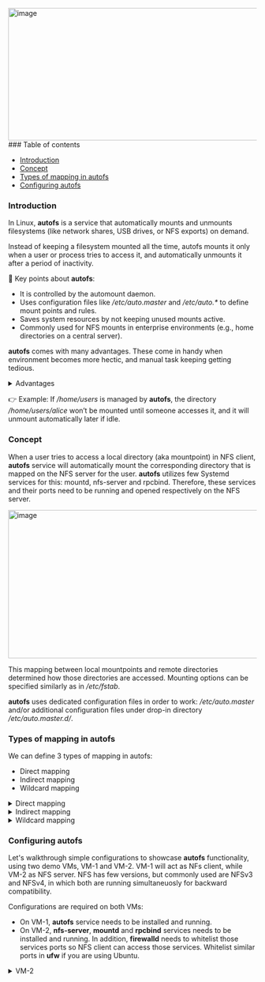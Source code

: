 <img width="1264" height="268" alt="image" src="https://github.com/user-attachments/assets/e4a8504b-d044-4ca6-910c-dc21a8b22e72" />### Table of contents

- [Introduction](#introduction)
- [Concept](#concept)
- [Types of mapping in autofs](#types-of-mapping-in-autofs)
- [Configuring autofs](#configuring-autofs)

### Introduction

In Linux, **autofs** is a service that automatically mounts and unmounts filesystems (like network shares, USB drives, or NFS exports) on demand.

Instead of keeping a filesystem mounted all the time, autofs mounts it only when a user or process tries to access it, and automatically unmounts it after a period of inactivity. 

🔑 Key points about **autofs**:

+ It is controlled by the automount daemon.
+ Uses configuration files like _/etc/auto.master_ and _/etc/auto.*_ to define mount points and rules.
+ Saves system resources by not keeping unused mounts active.
+ Commonly used for NFS mounts in enterprise environments (e.g., home directories on a central server).

**autofs** comes with many advantages. These come in handy when environment becomes more hectic, and manual task keeping getting tedious.
<details>
  <summary> Advantages</summary><br>
  
✅ No manual entries required in _/etc/fstab_ – avoiding error-prone editing, simplifies configuration and reduces static mount dependencies.

✅ Wildcard mounting for multi-user environments – automatically mounts each user’s home directory from an NFS server, enabling centralized control and easy distribution of shared resources.

✅ On-demand mounting – filesystems are mounted only when accessed, avoiding unnecessary mounts.

✅ Automatic unmounting – inactive filesystems are unmounted after a timeout, freeing resources and preventing stale mounts (especially useful with NFS).

✅ Reduced boot delays – system startup isn’t slowed down or blocked by unavailable servers or devices.

✅ Flexible support – works with local disks, NFS, CIFS/SMB, removable media, and even programmatic/script-based mounts.
</details>

👉 Example:
If _/home/users_ is managed by **autofs**, the directory _/home/users/alice_ won’t be mounted until someone accesses it, and it will unmount automatically later if idle.

### Concept

When a user tries to access a local directory (aka mountpoint) in NFS client, **autofs** service will automatically mount the corresponding directory that is mapped on the NFS server for the user. 
**autofs** utilizes few Systemd services for this: mountd, nfs-server and rpcbind. Therefore, these services and their ports need to be running and opened respectively on the NFS server.

<img width="1042" height="300" alt="image" src="https://github.com/user-attachments/assets/9400e4cf-3fa5-4729-88bb-f33731e08e41" />

This mapping between local mountpoints and remote directories determined how those directories are accessed. Mounting options can be specified similarly as in _/etc/fstab_.

**autofs** uses dedicated configuration files in order to work: _/etc/auto.master_ and/or additional configuration files under drop-in directory _/etc/auto.master.d/_.

### Types of mapping in autofs

We can define 3 types of mapping in autofs: 
+ Direct mapping
+ Indirect mapping
+ Wildcard mapping


<details>
  <summary> Direct mapping</summary><br>
  
Direct mapping means that specific filesystem/mountpoint paths are mapped directly to remote (or local) filesystems without going through a parent "mount directory".
As such, 🚩absolute paths MUST BE provided when using direct mapping. 

🔑 How direct mapping Works

1. Uses _/etc/auto.master_ with the special entry ```/-```.
2. Each entry in the corresponding map file points to an absolute path in the client filesystem.
3. When a user or process accesses that exact path, **autofs** mounts the target automatically.

Advantages of using direct mapping is that it lets you mount filesystems exactly where you want them in the directory tree. This is useful when precise and consistency are required all the time.
The specific local filesystem/mountpoint can sync only with the specific remote directory defined in the mapping, nothing else. It's a 1-1 relation.

<img width="1028" height="172" alt="image" src="https://github.com/user-attachments/assets/d28d7934-e7b9-4083-b783-ba6ebba72b32" />

In above sceenshot example, remote directory ```/srv/nfs/direct``` will autmoatically get mounted when a client attemps to access local directory ```/mnt/direct```.

⚠️ It is important to remember that the local mountpoint ```/mnt/direct``` must already existed before we can use direct mapping.

</details>

<details>
  <summary> Indirect mapping</summary><br>
  
Indirect mapping is a type where you specifcy a remote directory and a "base" mountpoint in the local system. Under this base directory, subdirectories are created automatically as per defined (as keys) in configuration files. Compares to direct mapping, these subdirectories do not have to be created in advance, as they are created on the fly by **autofs**.
It is more common style (compared to direct mapping), and widely used in multi-user environment. 

🔑 How indirect mapping Works

1. You define a base mountpoint (a directory) in _/etc/auto.master_.
2. A separate map file contains relative keys that expand under that base mountpoint.
3. When a user accesses one of those subdirectories, **autofs** mounts the corresponding remote filesystem.

Indirect mapping scales better than direct mapping when managing many users or directories.

<img width="1026" height="170" alt="image" src="https://github.com/user-attachments/assets/89676484-50a4-4aef-9535-e6acf32d6aeb" />

In above screenshot example, remote directory ```/srv/nfs/indirect``` will automatically get mounted when a client attemps to access local directory ```/mnt/direct/share1```. However, ```share1``` mountpoint will be automatically created on the client when user cd into it. 

</details>

</details>

<details>
  <summary> Wildcard mapping</summary><br>

  Wildcard mapping works almost similarly like indirect mapping, with exception that no keys need to be defined prior in **autofs** configuration files. 
  Most useful usage of wildcard mapping is in provisioning users' home directories. In this scenario, for example: 

  📍When user alice accesses ```/home/alice``` → **autofs** mounts ```vm-2:/export/home/alice```.<br>
  📍When user bob accesses ```/home/bob``` → **autofs** mounts ```vm-2:/export/home/bob```.

  There is no need to hardcode each username as key in **autofs** configuration file. Therefore it works best in environments where server and client username directories are consistent.

🔑 How wildcard mapping works?

1. Instead of defining each mount explicitly (e.g., alice, bob, charlie), you use the wildcard character *.
2. The * matches any key requested under the base directory.
3. The & symbol inside the NFS path expands to the same key name.

<img width="1034" height="172" alt="image" src="https://github.com/user-attachments/assets/02508959-2a2e-4127-8c7f-c12ecee8da22" />

In above screenshot example, when a user accesses his home directory, the corresponding directory on NFS sever is mounted. **autofs** will use the username to map it to correct directory. 

⚠️ Things to note : If a user directory doesn’t exist on the NFS server, the path still shows up but will fail on access.

✅ Advantages

+ Scales automatically → No edits required when new users are added on the NFS server.
+ Centralized home directories → Each user’s /home/username is fetched dynamically.
+ Cleaner configuration (than indirect mapping) → One line replaces dozens (or hundreds). 

</details>

### Configuring autofs

Let's walkthrough simple configurations to showcase **autofs** functionality, using two demo VMs, VM-1 and VM-2. 
VM-1 will act as NFs client, while VM-2 as NFS server.
NFS has few versions, but commonly used are NFSv3 and NFSv4, in which both are running simultaneuosly for backward compatibility. 

Configurations are required on both VMs:
  + On VM-1, **autofs** service needs to be installed and running.
  + On VM-2, **nfs-server**, **mountd** and **rpcbind** services needs to be installed and running. In addition, **firewalld** needs to whitelist those services ports so NFS client can access those services.
    Whitelist similar ports in **ufw** if you are using Ubuntu.

<details>
  <summary> VM-2</summary><br>
  
1. Install and enable the ```nfs-server``` package.
     Ports used by nfs-server is 2049, while for rpcbind is 111.
     Port for mountd varies, but usually it is 20048.
     > In RHEL-based distro, nfs-server package also includes rpcbind and mountd. There is no need for separate packages install.

     As root user, run:

     ```
     dnf install -y nfs-utils
     systemctl enable --now nfs-utils
     systemctl status nfs-server
     ```
    <img width="1264" height="268" alt="image" src="https://github.com/user-attachments/assets/9ae88409-7c2e-4432-8016-5ab2852c6c70" /><br>

     To check the ports are successfully listening, run:
     ```
     rpcinfo -p
     ```
     <img width="402" height="358" alt="image" src="https://github.com/user-attachments/assets/71ad7161-0715-437b-a974-f268de0700c5" /><br>

     Output also displays the NFS version currently in used. Often, both NFSv3 and NFSv4 are running on port 2049. 

2. Whitelist the services or ports in firewall.
   If access is not opened, NFS client won't be able to reach above services.
   
    We can either add the services, or the ports they are using to **firewalld** configurations.
   
    As root user, run:

   ```
   firewall-cmd --add-service=nfs --add-service=mountd --add-service=rpc-bind --permanent
   firewall-cmd --reload
   ```
   
   Alternatively, use port numbers:
   
   ```
   firewall-cmd --add-port=111/tcp --add-port=20048/tcp --add-port=2049/tcp  --permanent
   firewall-cmd --reload
   ```

   List the services and port to ensure successful addition.

    ```
   firewall-cmd --list-services
   firewall-cmd --list-ports
   ```
   <img width="446" height="76" alt="image" src="https://github.com/user-attachments/assets/58e20f95-c211-4939-8a1b-9691f38f2cf3" /><br>

 4. Create directories and includes them in ```/etc/exports```.
    NFS uses ```/etc/exports``` file to expose the directories for mounting.

    Create 3 directories, each to showcase different type of mapping.
    > Note: We assumed user1 and user2 exist on VM-2. If not, create them and note their UID.

    ```
    mkdir -p /srv/nfs/direct
    mkdir -p /srv/nfs/indirect
    mkdir -p /srv/nfs/home/{user1,user2}
    ```
    Give appropriat permission for those directories. For demo purposes, we allow all access.

    ```
    chmod -R 755 /srv/nfs
    chown -R nobody:nobody /srv/nfs
    ```

    In real enviornment, we probably wants to limit who can access which directories.

    ```
    chmod -R 755 /srv/nfs
    chown user1:user1 /srv/nfs/home/user1
    chown user2:user2 /srv/nfs/home/user2
    ```
    
   Add following entries in ```/etc/exports``` file, each on separate line.

   + /srv/nfs/direct       192.168.1.0/24(rw,sync,no_subtree_check,no_root_squash)
   + /srv/nfs/indirect     192.168.1.0/24(rw,sync,no_subtree_check,no_root_squash)
   + /srv/nfs/home         192.168.1.0/24(rw,sync,no_subtree_check,no_root_squash)
    
   Restart nfs-server service, and check export status.
   
   ```
   systemctl restart nfs-server
   exportfs -v
   ```

   If done correctly, the service should display which directories are mountable. 
   In our case, the above 3 directories.

   <img width="968" height="99" alt="image" src="https://github.com/user-attachments/assets/29fe8673-0d17-46e4-9f3b-4fc944322a55" />

</details>



